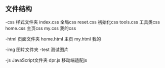 ## 文件结构
 
 -css   样式文件夹
    index.css       全局css
    reset.css       初始化css
    tools.css       工具类css
    home.css        主页css
    my.css          我的css


 -html  页面文件夹
    home.html       主页
    my.html         我的


 -img   图片文件夹
    -test   测试图片


 -js    JavaScript文件夹
    dpr.js          移动端适配js
